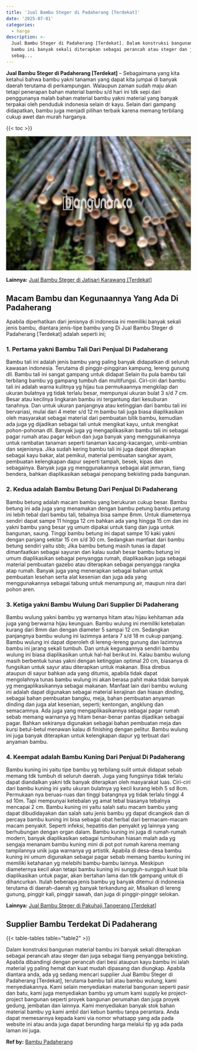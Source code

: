 ```yaml
---
title: 'Jual Bambu Steger di Padaherang [Terdekat]'
date: '2025-07-01'
categories:
  - harga
description: >-
  Jual Bambu Steger di Padaherang [Terdekat]. Dalam konstruksi bangunan material
  bambu ini banyak sekali diterapkan sebagai perancah atau steger dan juga
  sebag...
---
```


**Jual Bambu Steger di Padaherang \[Terdekat\]** – Sebagaimana yang kita ketahui bahwa bambu yakni tanaman yang dapat kita jumpai di banyak daerah terutama di perkampungan. Walaupun zaman sudah maju akan tetapi penerapan bahan material bambu s/d hari ini tdk sepi dari penggunanya malah bahan material bambu yakni material yang banyak terpakai oleh penduduk indonesia selain dr kayu. Selain dari gampang didapatkan, bambu juga menjadi pilihan terbaik karena memang terbilang cukup awet dan murah harganya.

{{< toc >}}

![Jual Bambu Steger di Padaherang [Terdekat]](/images/jual-bambu-tali-04.png)

**Lainnya:** [Jual Bambu Steger di Jatisari Karawang \[Terdekat\]](https://bambu.bangunan.co/jual-bambu-steger-di-jatisari-karawang-terdekat/)

## Macam Bambu dan Kegunaannya Yang Ada Di Padaherang

Apabila diperhatikan dari jenisnya di indonesia ini memiliki banyak sekali jenis bambu, diantara jenis-tipe bambu yang Di Jual Bambu Steger di Padaherang \[Terdekat\] adalah seperti ini;

### 1\. Pertama yakni Bambu Tali Dari Penjual Di Padaherang

Bambu tali ini adalah jenis bambu yang paling banyak didapatkan di seluruh kawasan indonesia. Terutama di pinggir-pinggiran kampung, lereng gunung dll. Bambu tali ini sangat gampang untuk didapat Selain itu pula bambu tali terbilang bambu yg gampang tumbuh dan multifungsi. Ciri-ciri dari bambu tali ini adalah warna kulitnya yg hijau tua permukaannya mengkilap dan ukuran bulatnya yg tidak terlalu besar, mempunyai ukuran bulat 3 s/d 7 cm. Besar atau kecilnya lingkaran bambu ini tergantung dari kesuburan tanahnya. Dan untuk ukuran panjangnya atau ketinggian dari bambu tali ini bervariasi, mulai dari 4 meter s/d 12 m bambu tali juga biasa diaplikasikan oleh masyarakat sebagai material dari pembuatan bilik bambu, kemudian ada juga yg dijadikan sebagai tali untuk mengikat kayu, untuk mengikat pohon-pohonan dll. Banyak juga yg mengaplikasikan bambu tali ini sebagai pagar rumah atau pagar kebun dan juga banyak yang menggunakannya untuk rambatan tanaman seperti tanaman kacang-kacangan, umbi-umbian dan sejenisnya. Jika sudah kering bambu tali ini juga dapat diterapkan sebagai kayu bakar, alat pemikul, material pembuatan sangkar ayam, pembuatan kelengkapan dapur seperti tampah, besek, kipas dan sebagainya. Banyak juga yg menggunakannya sebagai alat jemuran, tiang bendera, bahkan diaplikasikan sebagai penopang bekisting pada bangunan.

### 2\. Kedua adalah Bambu Betung Dari Penjual Di Padaherang

Bambu betung adalah macam bambu yang berukuran cukup besar. Bambu betung ini ada juga yang menamakan dengan bambu petung bambu petung ini lebih tebal dari bambu tali, tebalnya bisa sampe 8mm. Untuk diameternya sendiri dapat sampe 11 hingga 12 cm bahkan ada yang hingga 15 cm dan ini yakni bambu yang besar yg umum dipakai untuk tiang dan juga untuk bangunan, saung. Tinggi bambu betung ini dapat sampe 10 kaki yakni dengan panjang sekitar 15 cm s/d 30 cm. Sedangkan manfaat dari bambu betung sendiri yaitu sbb; Jika bambu betung masih tunas ia dapat dimanfaatkan sebagai sayuran dan kalau sudah besar bambu betung ini umum diaplikasikan sebagai penyangga rumah, diaplikasikan juga sebagai material pembuatan gazebo atau diterapkan sebagai penyangga rangka atap rumah. Banyak juga yang menerapkan sebagai bahan untuk pembuatan lesehan serta alat kesenian dan juga ada yang menggunakannya sebagai tabung untuk menampung air, maupun nira dari pohon aren.

### 3\. Ketiga yakni Bambu Wulung Dari Supplier Di Padaherang

Bambu wulung yakni bambu yg warnanya hitam atau hijau kehitaman ada juga yang berwarna hijau keunguan. Bambu wulung ini memiliki ketebalan kurang dari 8mm dan dengan diameter 5 sampai 12 cm. Sedangkan panjangnya bambu wulung ini lazimnya antara 7 s/d 18 m cukup panjang. Bambu wulung ini dapat diperoleh di lereng-lereng gunung dan lazimnya bambu ini jarang sekali tumbuh. Dan untuk kegunaannya sendiri bambu wulung ini biasa diaplikasikan untuk hal-hal berikut ini. Kalau bambu wulung masih berbentuk tunas yakni dengan ketinggian optimal 20 cm, biasanya di fungsikan untuk sayur atau diterapkan untuk makanan. Bisa direbus ataupun di sayur bahkan ada yang ditumis, apabila tidak dapat mengolahnya tunas bambu wulung ini akan berasa pahit maka tidak banyak yg mengaplikasikannya sebagai makanan. Manfaat lain dari bambu wulung ini adalah dapat digunakan sebagai material kerajinan dan hiasan dinding, sebagai bahan pembuatan bangku, meja, bahan pembuatan anyaman dinding dan juga alat kesenian, seperti; kentongan, angklung dan semacamnya. Ada juga yang mengaplikasikannya sebagai pagar rumah sebab memang warnanya yg hitam benar-benar pantas dijadikan sebagai pagar. Bahkan sekiranya digunakan sebagai bahan pembuatan meja dan kursi betul-betul menawan kalau di finishing dengan pelitur. Bambu wulung ini juga banyak diterapkan untuk kelengkapan dapur yg terbuat dari anyaman bambu.

### 4\. Keempat adalah Bambu Kuning Dari Penjual Di Padaherang

Bambu kuning ini yaitu tipe bambu yg terbilang sulit untuk didapat sebab memang tdk tumbuh di seluruh daerah. Juga yang fungsinya tidak terlalu dapat diandalkan yakni tdk banyak diterapkan oleh masyarakat luas. Ciri-ciri dari bambu kuning ini yaitu ukuran bulatnya yg kecil kurang lebih 5 sd 8cm. Permukaan nya beruas-ruas dan tinggi batangnya yg tidak terlalu tinggi 4 sd 10m. Tapi mempunyai ketebalan yg amat tebal biasanya tebalnya mencapai 2 cm. Bambu kuning ini yaitu salah satu macam bambu yang dapat dibudidayakan dan salah satu jenis bambu yg dapat dicangkok dan di percaya bambu kuning ini bisa sebagai obat herbal dari bermacam-macam macam penyakit. Seperti infeksi, hepatitis dan penyakit yg lainnya yang berhubungan dengan organ dalam. Bambu kuning ini juga di rumah-rumah modern, banyak diaplikasikan sebagai tumbuhan hiasan malah ada yg sengaja menanam bambu kuning mini di pot pot rumah karena memang tampilannya unik juga warnanya yg artistik. Apabila di desa-desa bambu kuning ini umum digunakan sebagai pagar sebab memang bambu kuning ini memiliki ketahanan yg melebihi bambu-bambu lainnya. Meskipun diameternya kecil akan tetapi bambu kuning ini sungguh-sungguh kuat bila diaplikasikan untuk pagar, akan bertahan lama dan tdk gampang untuk di dihancurkan. Itulah beberapa jenis bambu yg banyak ditemui di indonesia terutama di daerah-daerah yg banyak terkandung air, Misalkan di lereng gunung, pinggir kali, pinggir sawah, dan juga di pinggir-pinggir selokan.

**Lainnya:** [Jual Bambu Steger di Pakuhaji Tangerang \[Terdekat\]](https://bambu.bangunan.co/jual-bambu-steger-di-pakuhaji-tangerang-terdekat/)

## Supplier Bambu Terdekat Di Padaherang

{{< table-tables table="table2" >}}

Dalam konstruksi bangunan material bambu ini banyak sekali diterapkan sebagai perancah atau steger dan juga sebagai tiang penyangga bekisting. Apabila dibandingi dengan perancah dari besi ataupun kayu bambu ini ialah material yg paling hemat dan kuat mudah dipasang dan diungkap. Apabila diantara anda, ada yg sedang mencari supplier Jual Bambu Steger di Padaherang \[Terdekat\], terutama bambu tali atau bambu wulung, kami menyediakannya. Kami selain menyediakan material bangunan seperti pasir dan batu, kami juga menyediakan bambu yg umum kami supply ke project-project bangunan seperti proyek bangunan perumahan dan juga proyek gedung, jembatan dan lainnya. Kami menyediakan banyak stok bahan material bambu yg kami ambil dari kebun bambu tanpa perantara. Anda dapat memesannya kepada kami via nomor whatsapp yang ada pada website ini atau anda juga dapat berunding harga melalui tlp yg ada pada laman ini juga.

**Ref by:** [Bambu Padaherang](https://id.wikipedia.org/wiki/Bambu)
